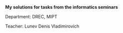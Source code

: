 <b>My solutions for tasks from the informatics seminars</b>

<p>Department: DREC, MIPT
<p>Teacher: Lunev Denis Vladimirovich
